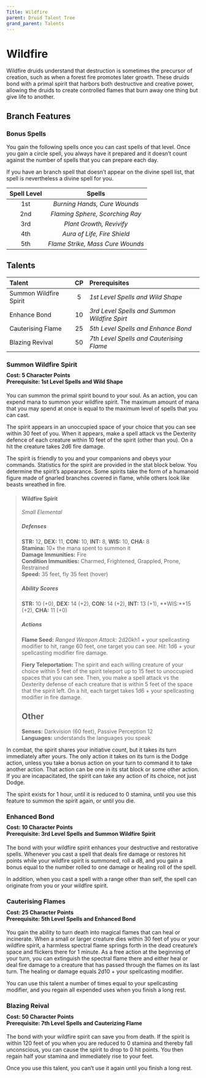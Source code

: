 ```yaml
---
Title: Wildfire
parent: Druid Talent Tree
grand_parent: Talents
---
```


# Wildfire
Wildfire druids understand that destruction is sometimes the precursor of creation, such as when a forest fire promotes later growth. These druids bond with a primal spirit that harbors both destructive and creative power, allowing the druids to create controlled flames that burn away one thing but give life to another.

## Branch Features

### Bonus Spells
You gain the following spells once you can cast spells of that level. Once you gain a circle spell, you always have it prepared and it doesn’t count against the number of spells that you can prepare each day.

If you have an branch spell that doesn’t appear on the divine spell list, that spell is nevertheless a divine spell for you.

| Spell Level | Spells |
|:-----------:|:------:|
| 1st | *Burning Hands, Cure Wounds* |
| 2nd | *Flaming Sphere, Scorching Ray* |
| 3rd | *Plant Growth, Revivify* |
| 4th | *Aura of Life, Fire Shield* |
| 5th | *Flame Strike, Mass Cure Wounds* |

## Talents

| Talent | CP | Prerequisites |
|:-----------|:------:|:------------|
| Summon Wildfire Spirit | 5  | *1st Level Spells and Wild Shape* |   
| Enhance Bond           | 10 | *3rd Level Spells and Summon Wildfire Spirt* |   
| Cauterising Flame      | 25 | *5th Level Spells and Enhance Bond* |   
| Blazing Revival        | 50 | *7th Level Spells and Cauterising Flame* |   

### Summon Wildfire Spirit

<div style="margin-top:-10px;"></div>

#### **Cost:** 5 Character Points<br>**Prerequisite:** 1st Level Spells and Wild Shape
You can summon the primal spirit bound to your soul. As an action, you can expend mana to summon your wildfire spirit. The maximum amount of mana that you may spend at once is equal to the maximum level of spells that you can cast. 

The spirit appears in an unoccupied space of your choice that you can see within 30 feet of you. When it appears, make a spell attack vs the Dexterity defence of each creature within 10 feet of the spirit (other than you). On a hit the creature takes 2d6 fire damage.

The spirit is friendly to you and your companions and obeys your commands. Statistics for the spirit are provided in the stat block below. You determine the spirit’s appearance. Some spirits take the form of a humanoid figure made of gnarled branches covered in flame, while others look like beasts wreathed in fire.

> #### Wildfire Spirit
> *Small Elemental*
> 
> ##### Defenses
> **STR:** 12, **DEX:** 11, **CON:** 10, **INT:** 8, **WIS:** 10, **CHA:** 8<br>
> **Stamina:** 10× the mana spent to summon it<br>
> **Damage Immunities:** Fire<br>
> **Condition Immunities:** Charmed, Frightened, Grappled, Prone, Restrained<br>
> **Speed:** 35 feet, fly 35 feet (hover)
> 
> ##### Ability Scores
> **STR:** 10 (+0), **DEX:** 14 (+2), **CON:** 14 (+2), **INT:** 13 (+1), **WIS:**15 (+2), **CHA:** 11 (+0)
> 
> ##### Actions
> **Flame Seed:** *Ranged Weapon Attack:* 2d20kh1 + your spellcasting modifier to hit, range 60 feet, one target you can see. *Hit:* 1d6 + your spellcasting modifier fire damage.
> 
> **Fiery Teleportation:** The spirit and each willing creature of your choice within 5 feet of the spirit teleport up to 15 feet to unoccupied spaces that you can see. Then, you make a spell attack vs the Dexterity defense of each creature that is within 5 feet of the space that the spirit left. On a hit, each target takes 1d6 + your spellcasting modifier in fire damage.
> 
> ## Other
> **Senses:** Darkvision (60 feet), Passive Perception 12<br>
> **Languages:** understands the languages you speak

In combat, the spirit shares your initiative count, but it takes its turn immediately after yours. The only action it takes on its turn is the Dodge action, unless you take a bonus action on your turn to command it to take another action. That action can be one in its stat block or some other action. If you are incapacitated, the spirit can take any action of its choice, not just Dodge.

The spirit exists for 1 hour, until it is reduced to 0 stamina, until you use this feature to summon the spirit again, or until you die.

### Enhanced Bond

<div style="margin-top:-10px;"></div>

#### **Cost:** 10 Character Points<br>**Prerequisite:** 3rd Level Spells and Summon Wildfire Spirit
The bond with your wildfire spirit enhances your destructive and restorative spells. Whenever you cast a spell that deals fire damage or restores hit points while your wildfire spirit is summoned, roll a d8, and you gain a bonus equal to the number rolled to one damage or healing roll of the spell.

In addition, when you cast a spell with a range other than self, the spell can originate from you or your wildfire spirit.

### Cauterising Flames

<div style="margin-top:-10px;"></div>

#### **Cost:** 25 Character Points<br>**Prerequisite:** 5th Level Spells and Enhanced Bond
You gain the ability to turn death into magical flames that can heal or incinerate. When a small or larger creature dies within 30 feet of you or your wildfire spirit, a harmless spectral flame springs forth in the dead creature’s space and flickers there for 1 minute. As a free action at the beginning of your turn, you can extinguish the spectral flame there and either heal or deal fire damage to a creature that has passed through the flames on its last turn. The healing or damage equals 2d10 + your spellcasting modifier.

You can use this talent a number of times equal to your spellcasting modifier, and you regain all expended uses when you finish a long rest.

### Blazing Reival

<div style="margin-top:-10px;"></div>

#### **Cost:** 50 Character Points<br>**Prerequisite:** 7th Level Spells and Cauterizing Flame
The bond with your wildfire spirit can save you from death. If the spirit is within 120 feet of you when you are reduced to 0 stamina and thereby fall unconscious, you can cause the spirit to drop to 0 hit points. You then regain half your stamina and immediately rise to your feet.

Once you use this talent, you can’t use it again until you finish a long rest.
